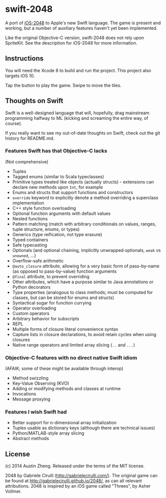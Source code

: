 swift-2048
==========

A port of [iOS-2048](https://github.com/austinzheng/iOS-2048) to Apple's new Swift language. The game is present and working, but a number of auxiliary features haven't yet been implemented.

Like the original Objective-C version, swift-2048 does not rely upon SpriteKit. See the description for iOS-2048 for more information.

Instructions
------------

You will need the Xcode 8 to build and run the project. This project also targets iOS 10.

Tap the button to play the game. Swipe to move the tiles.

Thoughts on Swift
-----------------

Swift is a well-designed language that will, hopefully, drag mainstream programming halfway to ML (kicking and screaming the entire way, of course).

If you really want to see my out-of-date thoughts on Swift, check out the git history for README.md.

### Features Swift has that Objective-C lacks
(Not comprehensive)

- Tuples
- Tagged enums (similar to Scala typeclasses)
- Primitive types treated like objects (actually structs) - extensions can declare new methods upon ``Int``, for example
- Enums and structs that support functions and constructors
- ``override`` keyword to explicitly denote a method overriding a superclass implementation
- C++ style function overloading
- Optional function arguments with default values
- Nested functions
- Pattern matching (match with arbitrary conditionals on values, ranges, tuple structure, enums, or types)
- Generics (type reification, not type erasure)
- Typed containers
- Safe typecasting
- Optionals (and optional chaining, implicitly unwrapped optionals, ``weak`` vs ``unowned``, ...)
- Overflow-safe arithmetic
- ``@auto_closure`` attribute, allowing for a very basic form of pass-by-name (as opposed to pass-by-value) function arguments
- ``@final`` attribute, to prevent overriding
- Other attributes, which have a purpose similar to Java annotations or Python decorators
- Type properties (analogous to class methods; must be computed for classes, but can be stored for enums and structs)
- Syntactical sugar for function currying
- Operator overloading
- Custom operators
- Arbitrary behavior for subscripts
- REPL
- Multiple forms of closure literal convenience syntax
- Capture lists in closure declarations, to avoid retain cycles when using closures
- Native range operators and limited array slicing (``..`` and ``...``)


### Objective-C features with no direct native Swift idiom
(AFAIK; some of these might be available through interop)

- Method swizzling
- Key-Value Observing (KVO)
- Adding or modifying methods and classes at runtime
- Invocations
- Message proxying

### Features I wish Swift had

- Better support for n-dimensional array initialization
- Tuples usable as dictionary keys (although there are technical issues)
- Python/MATLAB-style array slicing
- Abstract methods


License
-------
(c) 2014 Austin Zheng. Released under the terms of the MIT license.

2048 by Gabriele Cirulli (http://gabrielecirulli.com/). The original game can be found at http://gabrielecirulli.github.io/2048/, as can all relevant attributions. 2048 is inspired by an iOS game called "Threes", by Asher Vollmer.
